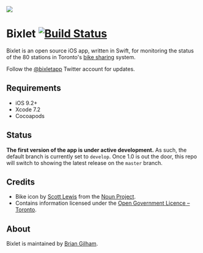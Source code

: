 ![](https://raw.githubusercontent.com/bgilham/Bixlet/develop/ReadMeIcon.png)

# Bixlet [![Build Status](https://travis-ci.org/bgilham/Bixlet.svg?branch=develop)](https://travis-ci.org/bgilham/Bixlet)

Bixlet is an open source iOS app, written in Swift, for monitoring the status of the 80 stations in Toronto's [bike sharing](http://www.bikesharetoronto.com) system.

Follow the [@bixletapp](https://twitter.com/bixletapp) Twitter account for updates.

## Requirements
* iOS 9.2+
* Xcode 7.2
* Cocoapods

## Status
**The first version of the app is under active development.** As such, the default branch is currently set to `develop`. Once 1.0 is out the door, this repo will switch to showing the latest release on the `master` branch.

## Credits
* Bike icon by [Scott Lewis](https://thenounproject.com/iconify) from the [Noun Project](https://thenounproject.com).
* Contains information licensed under the [Open Government Licence – Toronto](http://www1.toronto.ca/wps/portal/contentonly?vgnextoid=4a37e03bb8d1e310VgnVCM10000071d60f89RCRD).

## About
Bixlet is maintained by [Brian Gilham](http://twitter.com/bgilham).
